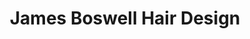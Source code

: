 ---
title: "James Boswell Hair Design"
url: /banbury/james-boswell-hair-design/
shop: hairdresser
---